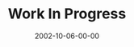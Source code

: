 ---
layout: message
category: message
series: "The Art of Growth"
title: "Work In Progress"
date: 2002-10-06-00-00
message_id: 261
audio-description: "There is an art to growth. Learn to grow up and not just old."
audio: "http://s3.amazonaws.com/crossroadsaudiomessages/Work+In+Progress.mp3"
audio-title: "Work In Progress"
audio-duration: "41:31"
---